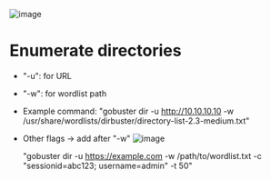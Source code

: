 ![image](https://github.com/ndmch3w/CyberSec/assets/130122471/02d2daf4-0da7-477d-95fa-ab7b166c50e3)


# Enumerate directories
- "-u": for URL
- "-w": for wordlist path
- Example command:
    "gobuster dir -u http://10.10.10.10 -w /usr/share/wordlists/dirbuster/directory-list-2.3-medium.txt"
- Other flags -> add after "-w"
    ![image](https://github.com/ndmch3w/CyberSec/assets/130122471/5a5d057c-c7f0-48f5-9b90-fd2d401834b1)
  
    "gobuster dir -u https://example.com -w /path/to/wordlist.txt -c "sessionid=abc123; username=admin" -t 50"
